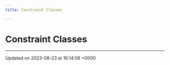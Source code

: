 ```yaml
---
title: Constraint Classes

---
```


# Constraint Classes








-------------------------------

Updated on 2023-08-23 at 16:14:56 +0000